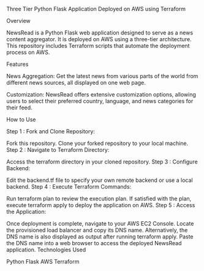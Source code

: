 Three Tier Python Flask Application Deployed on AWS using Terraform

Overview

NewsRead is a Python Flask web application designed to serve as a news content aggregator. It is deployed on AWS using a three-tier architecture. This repository includes Terraform scripts that automate the deployment process on AWS.

Features

News Aggregation: Get the latest news from various parts of the world from different news sources, all displayed on one web page.

Customization: NewsRead offers extensive customization options, allowing users to select their preferred country, language, and news categories for their feed.

How to Use

Step 1 : Fork and Clone Repository:

Fork this repository.
Clone your forked repository to your local machine.
Step 2 : Navigate to Terraform Directory:

Access the terraform directory in your cloned repository.
Step 3 : Configure Backend:

Edit the backend.tf file to specify your own remote backend or use a local backend.
Step 4 : Execute Terraform Commands:

Run terraform plan to review the execution plan.
If satisfied with the plan, execute terraform apply to deploy the application on AWS.
Step 5 : Access the Application:

Once deployment is complete, navigate to your AWS EC2 Console.
Locate the provisioned load balancer and copy its DNS name.
Alternatively, the DNS name is also displayed as output after running terraform apply.
Paste the DNS name into a web browser to access the deployed NewsRead application.
Technologies Used

Python Flask
AWS
Terraform
